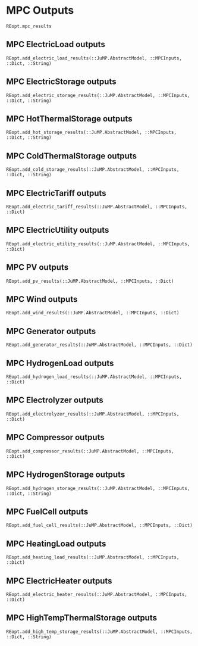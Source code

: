 # MPC Outputs
```@docs
REopt.mpc_results
```

## MPC ElectricLoad outputs
```@docs
REopt.add_electric_load_results(::JuMP.AbstractModel, ::MPCInputs, ::Dict, ::String)
```

## MPC ElectricStorage outputs
```@docs
REopt.add_electric_storage_results(::JuMP.AbstractModel, ::MPCInputs, ::Dict, ::String)
```

## MPC HotThermalStorage outputs
```@docs
REopt.add_hot_storage_results(::JuMP.AbstractModel, ::MPCInputs, ::Dict, ::String)
```

## MPC ColdThermalStorage outputs
```@docs
REopt.add_cold_storage_results(::JuMP.AbstractModel, ::MPCInputs, ::Dict, ::String)
```

## MPC ElectricTariff outputs
```@docs
REopt.add_electric_tariff_results(::JuMP.AbstractModel, ::MPCInputs, ::Dict)
```

## MPC ElectricUtility outputs
```@docs
REopt.add_electric_utility_results(::JuMP.AbstractModel, ::MPCInputs, ::Dict)
```

## MPC PV outputs
```@docs
REopt.add_pv_results(::JuMP.AbstractModel, ::MPCInputs, ::Dict)
```

## MPC Wind outputs
```@docs
REopt.add_wind_results(::JuMP.AbstractModel, ::MPCInputs, ::Dict)
```

## MPC Generator outputs
```@docs
REopt.add_generator_results(::JuMP.AbstractModel, ::MPCInputs, ::Dict)
```

## MPC HydrogenLoad outputs
```@docs
REopt.add_hydrogen_load_results(::JuMP.AbstractModel, ::MPCInputs, ::Dict)
```

## MPC Electrolyzer outputs
```@docs
REopt.add_electrolyzer_results(::JuMP.AbstractModel, ::MPCInputs, ::Dict)
```

## MPC Compressor outputs
```@docs
REopt.add_compressor_results(::JuMP.AbstractModel, ::MPCInputs, ::Dict)
```

## MPC HydrogenStorage outputs
```@docs
REopt.add_hydrogen_storage_results(::JuMP.AbstractModel, ::MPCInputs, ::Dict, ::String)
```

## MPC FuelCell outputs
```@docs
REopt.add_fuel_cell_results(::JuMP.AbstractModel, ::MPCInputs, ::Dict)
```

## MPC HeatingLoad outputs
```@docs
REopt.add_heating_load_results(::JuMP.AbstractModel, ::MPCInputs, ::Dict)
```

## MPC ElectricHeater outputs
```@docs
REopt.add_electric_heater_results(::JuMP.AbstractModel, ::MPCInputs, ::Dict)
```

## MPC HighTempThermalStorage outputs
```@docs
REopt.add_high_temp_storage_results(::JuMP.AbstractModel, ::MPCInputs, ::Dict, ::String)
```